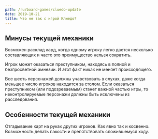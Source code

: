 ```yaml
---
path: /ru/board-games/cluedo-update
date: 2019-10-21
title: Что не так с игрой Клюедо?
---
```


## Минусы текущей механики

Возможен расклад кард, когда одному игроку легко дается несколько составляющих и часто это преимущество нельзя сократить.

Игрок может оказаться преступником, находясь в полной и безпросветной амнезии. И этот факт никак не меняет происходящего.

Все шесть персонажей должны учавствовать в слухах, даже когда меньшее число игроков находится за столом. Если оказаться преступником (или подозреваемым) станет важной частью игры, то неконтролируемые персонажи должны быть исключены из расследования.

## Особенности текущей механики

Отгадывание карт на руках других игроков. Как явно так и косвенно. Возможность делать пакости и препятствовать сложившемуся ходу.